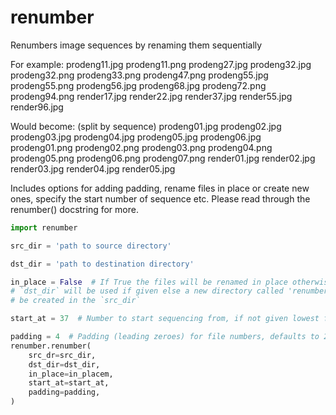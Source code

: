 # renumber

Renumbers image sequences by renaming them sequentially

For example: prodeng11.jpg prodeng11.png prodeng27.jpg prodeng32.jpg
prodeng32.png prodeng33.png prodeng47.png prodeng55.jpg prodeng55.png
prodeng56.jpg prodeng68.jpg prodeng72.png prodeng94.png render17.jpg
render22.jpg render37.jpg render55.jpg render96.jpg

Would become: (split by sequence)
prodeng01.jpg prodeng02.jpg prodeng03.jpg prodeng04.jpg prodeng05.jpg
prodeng06.jpg prodeng01.png prodeng02.png prodeng03.png prodeng04.png
prodeng05.png prodeng06.png prodeng07.png render01.jpg render02.jpg render03.jpg
render04.jpg render05.jpg

Includes options for adding padding, rename files in place or create new ones,
specify the start number of sequence etc. Please read through the renumber()
docstring for more.


```python
import renumber

src_dir = 'path to source directory'

dst_dir = 'path to destination directory'

in_place = False  # If True the files will be renamed in place otherwise
# `dst_dir` will be used if given else a new directory called 'renumbered' will
# be created in the `src_dir`

start_at = 37  # Number to start sequencing from, if not given lowest file number will be used

padding = 4  # Padding (leading zeroes) for file numbers, defaults to 2
renumber.renumber(
    src_dr=src_dir,
    dst_dir=dst_dir,
    in_place=in_placem,
    start_at=start_at,
    padding=padding,
)
```
